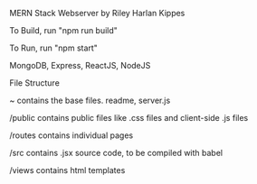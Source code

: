MERN Stack Webserver by Riley Harlan Kippes

To Build, run "npm run build"

To Run, run "npm start"

MongoDB, Express, ReactJS, NodeJS

File Structure

~ contains the base files. readme, server.js

/public contains public files like .css files and client-side .js files

/routes contains individual pages

/src contains .jsx source code, to be compiled with babel

/views contains html templates
